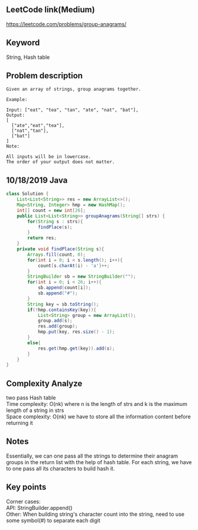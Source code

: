 ## LeetCode link(Medium)
https://leetcode.com/problems/group-anagrams/

## Keyword
String, Hash table

## Problem description
```
Given an array of strings, group anagrams together.

Example:

Input: ["eat", "tea", "tan", "ate", "nat", "bat"],
Output:
[
  ["ate","eat","tea"],
  ["nat","tan"],
  ["bat"]
]
Note:

All inputs will be in lowercase.
The order of your output does not matter.
```
## 10/18/2019 Java

```java
class Solution {
    List<List<String>> res = new ArrayList<>();
    Map<String, Integer> hmp = new HashMap();
    int[] count = new int[26];
    public List<List<String>> groupAnagrams(String[] strs) {
        for(String s : strs){
            findPlace(s);
        }
        return res;
    }
    private void findPlace(String s){
        Arrays.fill(count, 0);
        for(int i = 0; i < s.length(); i++){
            count[s.charAt(i) - 'a']++;
        }
        StringBuilder sb = new StringBuilder("");
        for(int i = 0; i < 26; i++){
            sb.append(count[i]);
            sb.append("#");
        }
        String key = sb.toString();
        if(!hmp.containsKey(key)){
            List<String> group = new ArrayList();
            group.add(s);
            res.add(group);
            hmp.put(key, res.size() - 1);
        }
        else{
            res.get(hmp.get(key)).add(s);
        }
    }
}
```

## Complexity Analyze
two pass Hash table\
Time complexity: O(nk) where n is the length of strs and k is the maximum length of a string in strs\
Space complexity: O(nk) we have to store all the information content before returning it

## Notes
Essentially, we can one pass all the strings to determine their anagram groups in the return list with the help of hash table. For each string, we have to one pass all its characters to build hash it.

## Key points
Corner cases:\
API: StringBuilder.append()\
Other: When building string's character count into the string, need to use some symbol(#) to separate each digit


